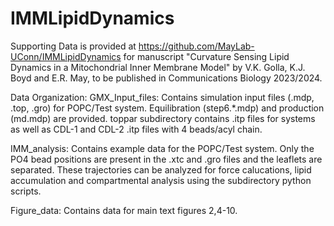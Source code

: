 # IMMLipidDynamics
Supporting Data is provided at https://github.com/MayLab-UConn/IMMLipidDynamics for manuscript "Curvature Sensing Lipid Dynamics in a Mitochondrial Inner Membrane Model" by V.K. Golla, K.J. Boyd and E.R. May, to be published in Communications Biology 2023/2024.

Data Organization:
GMX_Input_files:  Contains simulation input files (.mdp, .top, .gro) for POPC/Test system. Equilibration (step6.*.mdp) and production (md.mdp) are provided. toppar subdirectory contains .itp files for systems as well as CDL-1 and CDL-2 .itp files with 4 beads/acyl chain.

IMM_analysis: Contains example data for the POPC/Test system. Only the PO4 bead positions are present in the .xtc and .gro files and the leaflets are separated. These trajectories can be analyzed for force calucations, lipid accumulation and compartmental analysis using the subdirectory python scripts.

Figure_data: Contains data for main text figures 2,4-10. 
